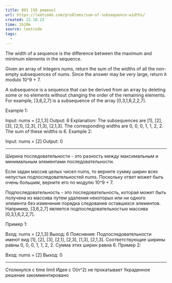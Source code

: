 ```yaml
---
title: 891 [50 решено]
url: https://leetcode.com/problems/sum-of-subsequence-widths/
created: 22.10.23
time: 1h20m
source: leetcode
tags:
  -
---
```


The width of a sequence is the difference between the maximum and minimum elements in the sequence.

Given an array of integers nums, return the sum of the widths of all the non-empty subsequences of nums. Since the answer may be very large, return it modulo 10^9 + 7.

A subsequence is a sequence that can be derived from an array by deleting some or no elements without changing the order of the remaining elements. For example, [3,6,2,7] is a subsequence of the array [0,3,1,6,2,2,7].

Example 1:

Input: nums = [2,1,3]
Output: 6
Explanation: The subsequences are [1], [2], [3], [2,1], [2,3], [1,3], [2,1,3].
The corresponding widths are 0, 0, 0, 1, 1, 2, 2.
The sum of these widths is 6.
Example 2:

Input: nums = [2]
Output: 0

---

Ширина последовательности - это разность между максимальным и минимальным элементами последовательности.

Если задан массив целых чисел nums, то верните сумму ширин всех непустых подпоследовательностей nums. Поскольку ответ может быть очень большим, верните его по модулю 10^9 + 7.

Подпоследовательность - это последовательность, которая может быть получена из массива путем удаления некоторых или ни одного элемента без изменения порядка следования оставшихся элементов. Например, [3,6,2,7] является подпоследовательностью массива [0,3,1,6,2,2,7].

Пример 1:

Вход: nums = [2,1,3]
Выход: 6
Пояснения: Подпоследовательности имеют вид [1], [2], [3], [2,1], [2,3], [1,3], [2,1,3].
Соответствующие ширины равны 0, 0, 0, 1, 1, 2, 2.
Сумма этих ширин равна 6.
Пример 2:

Вход: nums = [2]
Выход: 0

---

Столкнулся с time limit
Идея с O(n^2) не прокатывает
Украденное решение закомментировано
